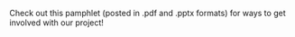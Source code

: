 Check out this pamphlet (posted in .pdf and .pptx formats) for ways to get involved with our project!